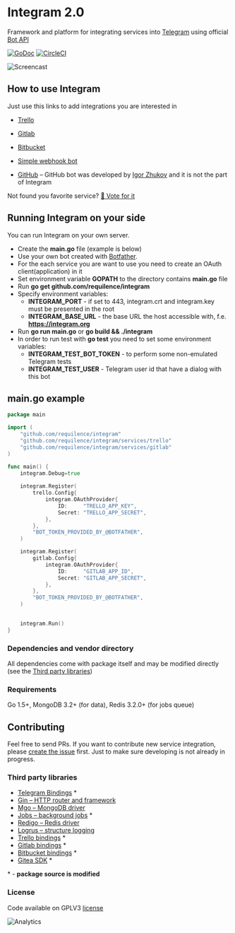 Integram 2.0
===========

Framework and platform for integrating services into [Telegram](https://telegram.org) using official [Bot API](https://core.telegram.org/bots/api)

[![GoDoc](https://godoc.org/github.com/Requilence/integram?status.svg)](https://godoc.org/github.com/Requilence/integram) [![CircleCI](https://img.shields.io/circleci/project/Requilence/integram.svg)](https://circleci.com/gh/Requilence/integram)

![Screencast](https://1153359166.rsc.cdn77.org/integram/img/screencast4.gif)

How to use Integram
------------------
Just use this links to add integrations you are interested in
* [Trello](https://telegram.me/trello_bot?start=f_github)
* [Gitlab](https://telegram.me/gitlab_bot?start=f_github)
* [Bitbucket](https://telegram.me/bitbucket_bot?start=f_github)
* [Simple webhook bot](https://telegram.me/Bullhorn_bot?start=f_github)

* [GitHub](https://telegram.me/githubbot) – GitHub bot was developed by [Igor Zhukov](https://github.com/zhukov) and it is not the part of Integram

Not found you favorite service? [🤘 Vote for it](https://telegram.me/integram_bot?start=vote)

Running Integram on your side
------------------
You can run Integram on your own server. 
- Create the **main.go** file (example is below)
- Use your own bot created with [Botfather](https://telegram.me/botfather).
- For the each service you are want to use you need to create an OAuth client(application) in it
- Set environment variable **GOPATH** to the directory contains **main.go** file
- Run **go get github.com/requilence/integram**
- Specify environment variables:
    - **INTEGRAM_PORT** - if set to 443, integram.crt and integram.key must be presented in the root
    - **INTEGRAM_BASE_URL** - the base URL the host accessible with, f.e. **https://integram.org**
- Run **go run main.go** or **go build && ./integram**
- In order to run test with **go test** you need to set some environment variables:
    - **INTEGRAM_TEST_BOT_TOKEN** - to perform some non-emulated Telegram tests
    - **INTEGRAM_TEST_USER** - Telegram user id that have a dialog with this bot

main.go example
------------------
```go
package main

import (
	"github.com/requilence/integram"
	"github.com/requilence/integram/services/trello"
	"github.com/requilence/integram/services/gitlab"
)

func main() {
	integram.Debug=true
	
	integram.Register(
        trello.Config{
            integram.OAuthProvider{
                ID:     "TRELLO_APP_KEY",
                Secret: "TRELLO_APP_SECRET",
            },
        },
        "BOT_TOKEN_PROVIDED_BY_@BOTFATHER",
    )

    integram.Register(
        gitlab.Config{
            integram.OAuthProvider{
                ID:     "GITLAB_APP_ID",
                Secret: "GITLAB_APP_SECRET",
            },
        },
        "BOT_TOKEN_PROVIDED_BY_@BOTFATHER",
    )

		
	integram.Run()
}
```

### Dependencies and vendor directory 

All dependencies come with package itself and may be modified directly (see the [Third party libraries](https://github.com/Requilence/integram#third-party-libraries))

### Requirements

Go 1.5+, MongoDB 3.2+ (for data), Redis 3.2.0+ (for jobs queue)

Contributing
------------------
Feel free to send PRs. If you want to contribute new service integration, please [create the issue](https://integram.org/issues/new) first. Just to make sure developing is not already in progress.

### Third party libraries

* [Telegram Bindings](https://github.com/go-telegram-bot-api/telegram-bot-api) *
* [Gin – HTTP router and framework](https://github.com/gin-gonic/gin)
* [Mgo – MongoDB driver](https://github.com/go-mgo/mgo)
* [Jobs – background jobs](https://github.com/albrow/jobs) *
* [Redigo – Redis driver](https://github.com/garyburd/redigo)
* [Logrus – structure logging](https://github.com/Sirupsen/logrus)
* [Trello bindings](https://github.com/hackerlist/trello) *
* [Gitlab bindings](https://github.com/xanzy/go-gitlab) * 
* [Bitbucket bindings](https://github.com/ktrysmt/go-bitbucket) *
* [Gitea SDK](https://github.com/go-gitea/go-sdk) *

\* - **package source is modified**

### License
Code available on GPLV3 [license](https://github.com/requilence/integram/blob/master/LICENSE)

![Analytics](https://ga-beacon.appspot.com/UA-80266491-1/github_readme)

